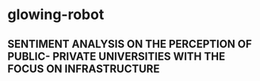 # glowing-robot

## SENTIMENT ANALYSIS ON THE PERCEPTION OF PUBLIC- PRIVATE UNIVERSITIES WITH THE FOCUS ON INFRASTRUCTURE
